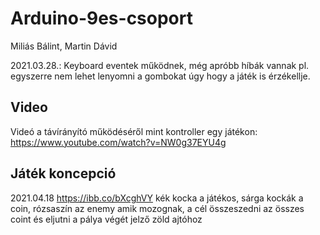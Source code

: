 # Arduino-9es-csoport
Miliás Bálint,
Martin Dávid

2021.03.28.: Keyboard eventek működnek, még apróbb híbák vannak pl. egyszerre nem lehet lenyomni a gombokat úgy hogy a játék is érzékellje. 

## Video
Videó a távírányító működéséről mint kontroller egy játékon: https://www.youtube.com/watch?v=NW0g37EYU4g 

## Játék koncepció 
2021.04.18 https://ibb.co/bXcghVY kék kocka a játékos, sárga kockák a coin, rózsaszín az enemy amik mozognak, a cél összeszedni az összes coint és eljutni a pálya végét jelző zöld ajtóhoz 
